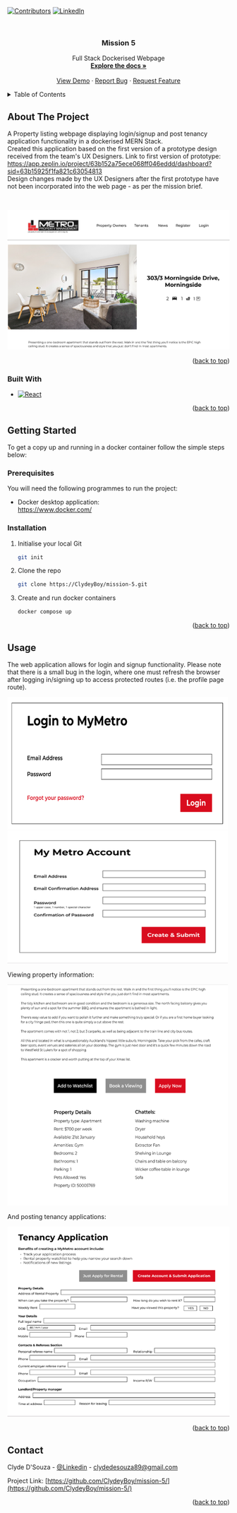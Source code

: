 
<a name="readme-top"></a>

[![Contributors][contributors-shield]][contributors-url]
[![LinkedIn][linkedin-shield]][linkedin-url]



<!-- PROJECT LOGO -->
<br />
<div align="center">

<h3 align="center">Mission 5</h3>

  <p align="center">
    Full Stack Dockerised Webpage
    <br />
    <a href="https://github.com/ClydeyBoy/mission-5"><strong>Explore the docs »</strong></a>
    <br />
    <br />
    <a href="https://github.com/ClydeyBoy/mission-5">View Demo</a>
    ·
    <a href="https://github.com/ClydeyBoy/mission-5/issues">Report Bug</a>
    ·
    <a href="https://github.com/ClydeyBoy/mission-5/issues">Request Feature</a>
  </p>
</div>



<!-- TABLE OF CONTENTS -->
<details>
  <summary>Table of Contents</summary>
  <ol>
    <li>
      <a href="#about-the-project">About The Project</a>
      <ul>
        <li><a href="#built-with">Built With</a></li>
      </ul>
    </li>
    <li>
      <a href="#getting-started">Getting Started</a>
      <ul>
        <li><a href="#prerequisites">Prerequisites</a></li>
        <li><a href="#installation">Installation</a></li>
      </ul>
    </li>
    <li><a href="#usage">Usage</a></li>
    <li><a href="#contact">Contact</a></li>
  </ol>
</details>



<!-- ABOUT THE PROJECT -->
## About The Project

A Property listing webpage displaying login/signup and post tenancy application functionality in a dockerised MERN Stack. 
<br>
Created this application based on the first version of a prototype design received from the team's UX Designers. Link to first version of prototype: https://app.zeplin.io/project/63b152a75ece068ff046eddd/dashboard?sid=63b15925f1fa821c63054813
<br>
Design changes made by the UX Designers after the first prototype have not been incorporated into the web page - as per the mission brief.


<br>

![Product Name Screen Shot][product-screenshot] 

<p align="right">(<a href="#readme-top">back to top</a>)</p>



### Built With

* [![React][React.js]][React-url]


<p align="right">(<a href="#readme-top">back to top</a>)</p>



<!-- GETTING STARTED -->
## Getting Started

To get a copy up and running in a docker container follow the simple steps below:

### Prerequisites
You will need the following programmes to run the project:

* Docker desktop application: <br>
  https://www.docker.com/

### Installation

1. Initialise your local Git
   ```sh
   git init
   ```

2. Clone the repo
   ```sh
   git clone https://ClydeyBoy/mission-5.git
   ```

3. Create and run docker containers
   ```sh
   docker compose up
   ```

<p align="right">(<a href="#readme-top">back to top</a>)</p>



<!-- USAGE EXAMPLES -->
## Usage

The web application allows for login and signup functionality.
Please note that there is a small bug in the login, where one must refresh the browser after logging in/signing up to access protected routes (i.e. the profile page route).

<img src="images/login1.png" width="500" height="300">
<img src="images/signup.png" width="500" height="300">


Viewing property information:

<img src="images/property_info.png" width="500" height="500">

And posting tenancy applications:

![Product Name Screen Shot][application-screenshot] 

<p align="right">(<a href="#readme-top">back to top</a>)</p>




<!-- CONTACT -->
## Contact

Clyde D'Souza - [@Linkedin](https://www.linkedin.com/in/clyde-d-a1a609116/) - clydedesouza89@gmail.com

Project Link: [https://github.com/ClydeyBoy/mission-5/](https://github.com/ClydeyBoy/mission-5/)

<p align="right">(<a href="#readme-top">back to top</a>)</p>







<!-- MARKDOWN LINKS & IMAGES -->
<!-- https://www.markdownguide.org/basic-syntax/#reference-style-links -->
[contributors-shield]: https://img.shields.io/github/contributors/ClydeyBoy/mission-5.svg?style=for-the-badge
[contributors-url]: https://github.com/ClydeyBoy/mission-5/graphs/contributors
[forks-shield]: https://img.shields.io/github/forks/github_username/repo_name.svg?style=for-the-badge
[forks-url]: https://github.com/ClydeyBoy/mission-5/network/members
[stars-shield]: https://img.shields.io/github/stars/github_username/repo_name.svg?style=for-the-badge
[stars-url]: https://github.com/ClydeyBoy/mission-5/stargazers
[issues-shield]: https://img.shields.io/github/issues/github_username/repo_name.svg?style=for-the-badge
[issues-url]: https://github.com/ClydeyBoy/mission-5/issues
[license-shield]: https://img.shields.io/github/license/github_username/repo_name.svg?style=for-the-badge
[license-url]: https://github.com/ClydeyBoy/mission-5/blob/master/LICENSE.txt
[linkedin-shield]: https://img.shields.io/badge/-LinkedIn-black.svg?style=for-the-badge&logo=linkedin&colorB=555
[linkedin-url]: https://linkedin.com/in/linkedin_username
[product-screenshot]: images/screenshot.png
[application-screenshot]: images/application.png
[property-info-screenshot]: images/property_info.png
[React.js]: https://img.shields.io/badge/React-20232A?style=for-the-badge&logo=react&logoColor=61DAFB
[React-url]: https://reactjs.org/

